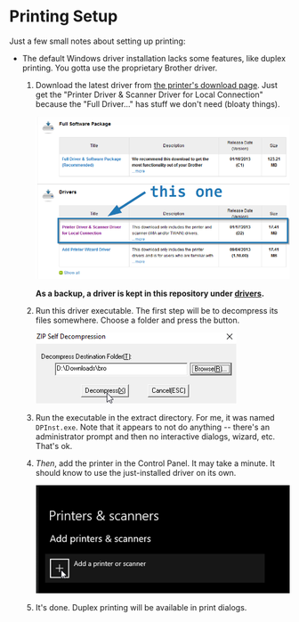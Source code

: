# Printing Setup

Just a few small notes about setting up printing:

- The default Windows driver installation lacks some features, like duplex printing. You gotta use
  the proprietary Brother driver.

  1. Download the latest driver from
     [the printer's download page](https://support.brother.com/g/b/downloadlist.aspx?c=us&lang=en&prod=mfc7860dw_all&os=10013).
     Just get the "Printer Driver & Scanner Driver for Local Connection" because the "Full
     Driver..." has stuff we don't need (bloaty things).

     ![Choose this download](images/download-choice.png)

     **As a backup, a driver is kept in this repository under [drivers](../drivers/).**

  2. Run this driver executable. The first step will be to decompress its files somewhere. Choose a
     folder and press the button.

     ![Decompress it](./images/decompress.png)

  3. Run the executable in the extract directory. For me, it was named `DPInst.exe`. Note that it
     appears to not do anything -- there's an administrator prompt and then no interactive dialogs,
     wizard, etc. That's ok.

  4. _Then_, add the printer in the Control Panel. It may take a minute. It should know to use the
     just-installed driver on its own.

     ![Installation steps](./images/add-printer.png)

  5. It's done. Duplex printing will be available in print dialogs.
